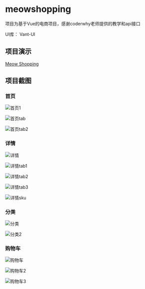 # meowshopping


项目为基于Vue的电商项目，感谢coderwhy老师提供的教学和api接口

UI库： Vant-UI

## 项目演示

[Meow Shopping](http://ilovemeow.shop/)

## 项目截图

### 首页

![首页1](README/%E9%A6%96%E9%A1%B51.jpg)

![首页tab](README/%E9%A6%96%E9%A1%B5tab.jpg)

![首页tab2](README/%E9%A6%96%E9%A1%B5tab2.jpg)

### 详情

![详情](README/%E8%AF%A6%E6%83%85.jpg)

![详情tab1](README/%E8%AF%A6%E6%83%85tab1.jpg)

![详情tab2](README/%E8%AF%A6%E6%83%85tab2.jpg)

![详情tab3](README/%E8%AF%A6%E6%83%85tab3.jpg)

![详情sku](README/%E8%AF%A6%E6%83%85sku.jpg)

### 分类

![分类](README/%E5%88%86%E7%B1%BB.jpg)

![分类2](README/%E5%88%86%E7%B1%BB2.jpg)

### 购物车

![购物车](README/%E8%B4%AD%E7%89%A9%E8%BD%A6.jpg)

![购物车2](README/%E8%B4%AD%E7%89%A9%E8%BD%A62.jpg)

![购物车3](README/%E8%B4%AD%E7%89%A9%E8%BD%A63.jpg)

